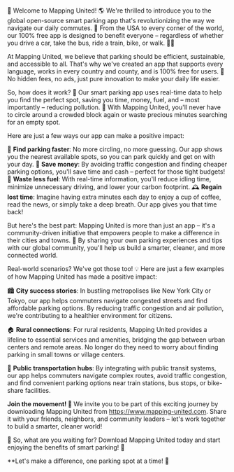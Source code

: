🎉 Welcome to Mapping United! 🌎 We're thrilled to introduce you to the global open-source smart parking app that's revolutionizing the way we navigate our daily commutes. 💨 From the USA to every corner of the world, our 100% free app is designed to benefit everyone – regardless of whether you drive a car, take the bus, ride a train, bike, or walk. 🚶‍♀️

At Mapping United, we believe that parking should be efficient, sustainable, and accessible to all. That's why we've created an app that supports every language, works in every country and county, and is 100% free for users. 🌈 No hidden fees, no ads, just pure innovation to make your daily life easier.

So, how does it work? 🤔 Our smart parking app uses real-time data to help you find the perfect spot, saving you time, money, fuel, and – most importantly – reducing pollution. 🌿 With Mapping United, you'll never have to circle around a crowded block again or waste precious minutes searching for an empty spot.

Here are just a few ways our app can make a positive impact:

🔴 **Find parking faster**: No more circling, no more guessing. Our app shows you the nearest available spots, so you can park quickly and get on with your day.
💸 **Save money**: By avoiding traffic congestion and finding cheaper parking options, you'll save time and cash – perfect for those tight budgets!
🚗 **Waste less fuel**: With real-time information, you'll reduce idling time, minimize unnecessary driving, and lower your carbon footprint.
🕰️ **Regain lost time**: Imagine having extra minutes each day to enjoy a cup of coffee, read the news, or simply take a deep breath. Our app gives you that time back!

But here's the best part: Mapping United is more than just an app – it's a community-driven initiative that empowers people to make a difference in their cities and towns. 🌟 By sharing your own parking experiences and tips with our global community, you'll help us build a smarter, cleaner, and more connected world.

Real-world scenarios? We've got those too! 💡 Here are just a few examples of how Mapping United has made a positive impact:

🏙️ **City success stories**: In bustling metropolises like New York City or Tokyo, our app helps commuters navigate congested streets and find affordable parking options. By reducing traffic congestion and air pollution, we're contributing to a healthier environment for citizens.

🏠 **Rural connections**: For rural residents, Mapping United provides a lifeline to essential services and amenities, bridging the gap between urban centers and remote areas. No longer do they need to worry about finding parking in small towns or village centers.

🚂 **Public transportation hubs**: By integrating with public transit systems, our app helps commuters navigate complex routes, avoid traffic congestion, and find convenient parking options near train stations, bus stops, or bike-share facilities.

**Join the movement! 💪** We invite you to be part of this exciting journey by downloading Mapping United from https://www.mapping-united.com. Share it with your friends, neighbors, and community leaders – let's work together to build a smarter, cleaner world!

🎉 So, what are you waiting for? Download Mapping United today and start enjoying the benefits of smart parking! 🚀

**Let's make a difference, one parking spot at a time! 💪